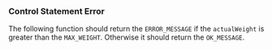 ### Control Statement Error

The following function should return the `ERROR_MESSAGE` if the `actualWeight` is greater than the `MAX_WEIGHT`. Otherwise it should return the `OK_MESSAGE`. 
